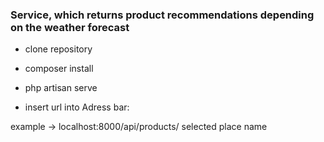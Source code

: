 ### Service, which returns product recommendations depending on the weather forecast

* clone repository

* composer install

* php artisan serve

* insert url into Adress bar: 

example -> localhost:8000/api/products/ selected place name